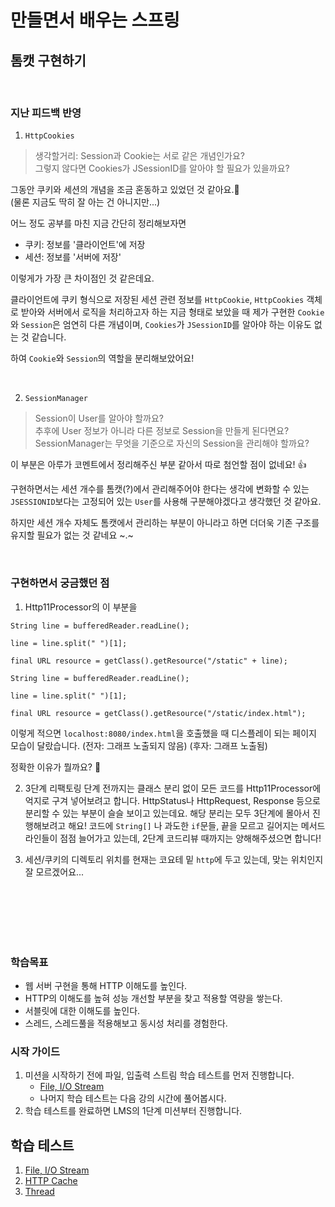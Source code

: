 # 만들면서 배우는 스프링

## 톰캣 구현하기

<br>

### 지난 피드백 반영

1. `HttpCookies`

> 생각할거리: Session과 Cookie는 서로 같은 개념인가요?
> <br>그렇지 않다면 Cookies가 JSessionID를 알아야 할 필요가 있을까요?

그동안 쿠키와 세션의 개념을 조금 혼동하고 있었던 것 같아요.🤔
<br> (물론 지금도 딱히 잘 아는 건 아니지만...)

어느 정도 공부를 마친 지금 간단히 정리해보자면

- 쿠키: 정보를 '클라이언트'에 저장
- 세션: 정보를 '서버에 저장'

이렇게가 가장 큰 차이점인 것 같은데요.

클라이언트에 쿠키 형식으로 저장된 세션 관련 정보를 `HttpCookie`, `HttpCookies` 객체로 받아와 서버에서 로직을 처리하고자 하는 지금 형태로 보았을 때 제가 구현한 `Cookie`
와 `Session`은 엄연히 다른 개념이며, `Cookies`가 `JSessionID`를 알아야 하는 이유도 없는 것 같습니다.

하여 `Cookie`와 `Session`의 역할을 분리해보았어요!

<br>

2. `SessionManager`

> Session이 User를 알아야 할까요? <br> 추후에 User 정보가 아니라 다른 정보로 Session을 만들게 된다면요? <br> SessionManager는 무엇을 기준으로 자신의 Session을
> 관리해야 할까요?

이 부분은 아루가 코멘트에서 정리해주신 부분 같아서 따로 첨언할 점이 없네요! 👍

구현하면서는 세션 개수를 톰캣(?)에서 관리해주어야 한다는 생각에 변화할 수 있는 `JSESSIONID`보다는 고정되어 있는 `User`를 사용해 구분해야겠다고 생각했던 것 같아요.

하지만 세션 개수 자체도 톰캣에서 관리하는 부분이 아니라고 하면 더더욱 기존 구조를 유지할 필요가 없는 것 같네요 ~.~

<br>

### 구현하면서 궁금했던 점

1. Http11Processor의 이 부분을

``` 
String line = bufferedReader.readLine();

line = line.split(" ")[1];

final URL resource = getClass().getResource("/static" + line);
```

``` 
String line = bufferedReader.readLine();

line = line.split(" ")[1];

final URL resource = getClass().getResource("/static/index.html");
```

이렇게 적으면 `localhost:8080/index.html`을 호출했을 때 디스플레이 되는 페이지 모습이 달랐습니다.
(전자: 그래프 노출되지 않음)
(후자: 그래프 노출됨)

정확한 이유가 뭘까요? 🤔

2. 3단계 리팩토링 단계 전까지는 클래스 분리 없이 모든 코드를 Http11Processor에 억지로 구겨 넣어보려고 합니다. HttpStatus나 HttpRequest, Response 등으로 분리할 수 있는
   부분이 슬슬 보이고 있는데요. 해당 분리는 모두 3단계에 몰아서 진행해보려고 해요! 코드에 `String[]` 나 과도한 `if`문들, 끝을 모르고 길어지는 메서드 라인들이 점점 늘어가고 있는데, 2단계
   코드리뷰 때까지는 양해해주셨으면 합니다!


3. 세션/쿠키의 디렉토리 위치를 현재는 코요테 밑 `http`에 두고 있는데, 맞는 위치인지 잘 모르겠어요...

<br><br><br><br><br>

### 학습목표

- 웹 서버 구현을 통해 HTTP 이해도를 높인다.
- HTTP의 이해도를 높혀 성능 개선할 부분을 찾고 적용할 역량을 쌓는다.
- 서블릿에 대한 이해도를 높인다.
- 스레드, 스레드풀을 적용해보고 동시성 처리를 경험한다.

### 시작 가이드

1. 미션을 시작하기 전에 파일, 입출력 스트림 학습 테스트를 먼저 진행합니다.
    - [File, I/O Stream](study/src/test/java/study)
    - 나머지 학습 테스트는 다음 강의 시간에 풀어봅시다.
2. 학습 테스트를 완료하면 LMS의 1단계 미션부터 진행합니다.

## 학습 테스트

1. [File, I/O Stream](study/src/test/java/study)
2. [HTTP Cache](study/src/test/java/cache)
3. [Thread](study/src/test/java/thread)
